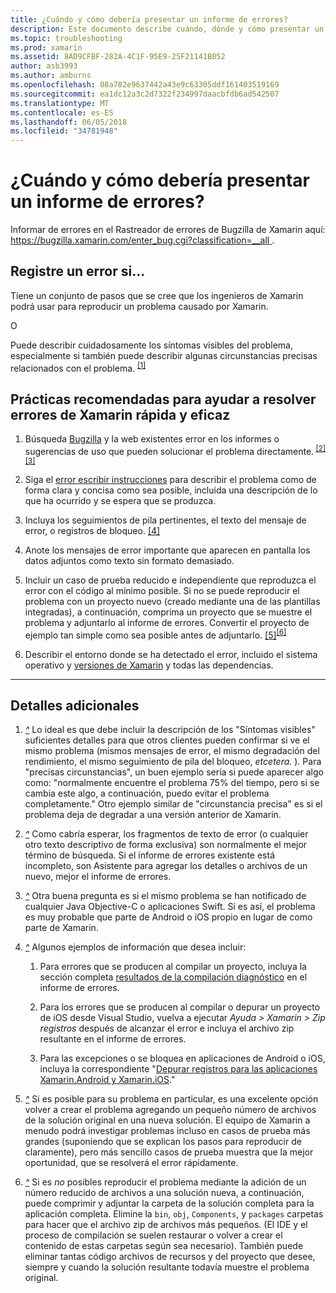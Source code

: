 ```yaml
---
title: ¿Cuándo y cómo debería presentar un informe de errores?
description: Este documento describe cuándo, dónde y cómo presentar un informe de errores. También proporciona prácticas recomendadas que permiten a los ingenieros mejor diagnosticar el problema de informe de errores.
ms.topic: troubleshooting
ms.prod: xamarin
ms.assetid: 8AD9CFBF-282A-4C1F-95E9-25F21141B052
author: asb3993
ms.author: amburns
ms.openlocfilehash: 08a782e9637442a43e9c63305ddf161403519169
ms.sourcegitcommit: ea1dc12a3c2d7322f234997daacbfdb6ad542507
ms.translationtype: MT
ms.contentlocale: es-ES
ms.lasthandoff: 06/05/2018
ms.locfileid: "34781948"
---
```

# <a name="when-and-how-should-i-file-a-bug-report"></a>¿Cuándo y cómo debería presentar un informe de errores?


Informar de errores en el Rastreador de errores de Bugzilla de Xamarin aquí: [ https://bugzilla.xamarin.com/enter_bug.cgi?classification=__all ](https://bugzilla.xamarin.com/enter_bug.cgi?classification=__all).

## <a name="file-a-bug-if"></a>Registre un error si...


Tiene un conjunto de pasos que se cree que los ingenieros de Xamarin podrá usar para reproducir un problema causado por Xamarin.

O

Puede describir cuidadosamente los síntomas visibles del problema, especialmente si también puede describir algunas circunstancias precisas relacionados con el problema. <sup> [[1]](#note-1)</sup>


## <a name="best-practices-to-help-xamarin-address-bugs-quickly-and-efficiently"></a>Prácticas recomendadas para ayudar a resolver errores de Xamarin rápida y eficaz


1. <a name="ref-1" />Búsqueda [Bugzilla](https://bugzilla.xamarin.com/query.cgi?format=specific&amp;bug_status=__all__) y la web existentes error en los informes o sugerencias de uso que pueden solucionar el problema directamente.<sup> [[2]](#note-2)</sup><sup>[[3]](#note-3)</sup>

1. <a name="ref-2" />Siga el [error escribir instrucciones](https://bugzilla.xamarin.com/page.cgi?id=bug-writing.html) para describir el problema como de forma clara y concisa como sea posible, incluida una descripción de lo que ha ocurrido y se espera que se produzca.

1. <a name="ref-3" />Incluya los seguimientos de pila pertinentes, el texto del mensaje de error, o registros de bloqueo. <sup>[[4]](#note-4)</sup>

1. <a name="ref-4" />Anote los mensajes de error importante que aparecen en pantalla los datos adjuntos como texto sin formato demasiado.

1. <a name="ref-5" />Incluir un caso de prueba reducido e independiente que reproduzca el error con el código al mínimo posible.  Si no se puede reproducir el problema con un proyecto nuevo (creado mediante una de las plantillas integradas), a continuación, comprima un proyecto que se muestre el problema y adjuntarlo al informe de errores.  Convertir el proyecto de ejemplo tan simple como sea posible antes de adjuntarlo. <sup> [[5]](#note-5)</sup><sup>[[6]](#note-6)</sup>

1. <a name="ref-6" />Describir el entorno donde se ha detectado el error, incluido el sistema operativo y [versiones de Xamarin](~/cross-platform/troubleshooting/questions/version-logs.md) y todas las dependencias.

---

## <a name="additional-details"></a>Detalles adicionales

1. <a name="note-1" />[*^*](#ref-1) Lo ideal es que debe incluir la descripción de los "Síntomas visibles" suficientes detalles para que otros clientes pueden confirmar si ve el mismo problema (mismos mensajes de error, el mismo degradación del rendimiento, el mismo seguimiento de pila del bloqueo, _etcetera._ ). Para "precisas circunstancias", un buen ejemplo sería si puede aparecer algo como: "normalmente encuentre el problema 75% del tiempo, pero si se cambia este algo, a continuación, puedo evitar el problema completamente." Otro ejemplo similar de "circunstancia precisa" es si el problema deja de degradar a una versión anterior de Xamarin.

1. <a name="note-2" />[*^*](#ref-2) Como cabría esperar, los fragmentos de texto de error (o cualquier otro texto descriptivo de forma exclusiva) son normalmente el mejor término de búsqueda. Si el informe de errores existente está incompleto, son Asistente para agregar los detalles o archivos de un nuevo, mejor el informe de errores.

1. <a name="note-3" />[*^*](#ref-3) Otra buena pregunta es si el mismo problema se han notificado de cualquier Java Objective-C o aplicaciones Swift. Si es así, el problema es muy probable que parte de Android o iOS propio en lugar de como parte de Xamarin.

1. <a name="note-4" />[*^*](#ref-4) Algunos ejemplos de información que desea incluir:

    1. Para errores que se producen al compilar un proyecto, incluya la sección completa [resultados de la compilación diagnóstico](~/android/troubleshooting/troubleshooting.md#Diagnostic_MSBuild_Output) en el informe de errores.
    
    1. Para los errores que se producen al compilar o depurar un proyecto de iOS desde Visual Studio, vuelva a ejecutar _Ayuda > Xamarin > Zip registros_ después de alcanzar el error e incluya el archivo zip resultante en el informe de errores.
    
    1. Para las excepciones o se bloquea en aplicaciones de Android o iOS, incluya la correspondiente "[Depurar registros para las aplicaciones Xamarin.Android y Xamarin.iOS](~/cross-platform/troubleshooting/questions/version-logs.md#debug-logs-for-xamarin-apps)."

1. <a name="note-5" />[*^*](#ref-5) Si es posible para su problema en particular, es una excelente opción volver a crear el problema agregando un pequeño número de archivos de la solución original en una nueva solución. El equipo de Xamarin a menudo podrá investigar problemas incluso en casos de prueba más grandes (suponiendo que se explican los pasos para reproducir de claramente), pero más sencillo casos de prueba muestra que la mejor oportunidad, que se resolverá el error rápidamente.


1. <a name="note-6" />[*^*](#ref-6) Si es _no_ posibles reproducir el problema mediante la adición de un número reducido de archivos a una solución nueva, a continuación, puede comprimir y adjuntar la carpeta de la solución completa para la aplicación completa. Elimine la `bin`, `obj`, `Components`, y `packages` carpetas para hacer que el archivo zip de archivos más pequeños. (El IDE y el proceso de compilación se suelen restaurar o volver a crear el contenido de estas carpetas según sea necesario). También puede eliminar tantas código archivos de recursos y del proyecto que desee, siempre y cuando la solución resultante todavía muestre el problema original.

